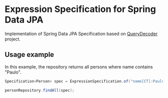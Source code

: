 # Expression Specification for Spring Data JPA
Implementation of Spring Data JPA Specification based on [QueryDecoder](https://github.com/paulosalonso/query-decoder) project.

## Usage example

In this example, the repository returns all persons where name contains "Paulo".

```java
Specification<Person> spec = ExpressionSpecification.of("name[CT]:Paulo");

personRepository.findAll(spec);
```
